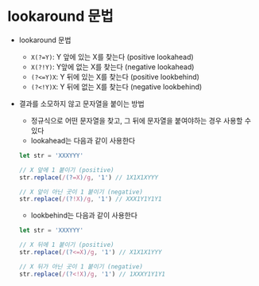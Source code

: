 # lookaround 문법

- lookaround 문법
    - `X(?=Y)`: Y 앞에 있는 X를 찾는다 (positive lookahead)
    - `X(?!Y)`: Y앞에 없는 X를 찾는다 (negative lookahead)
    - `(?<=Y)X`: Y 뒤에 있는 X를 찾는다 (positive lookbehind)
    - `(?<!Y)X`: Y 뒤에 없는 X를 찾는다 (negative lookbehind)
- 결과를 소모하지 않고 문자열을 붙이는 방법
    - 정규식으로 어떤 문자열을 찾고, 그 뒤에 문자열을 붙여야하는 경우 사용할 수 있다
    - lookahead는 다음과 같이 사용한다

    ```jsx
    let str = 'XXXYYY'

    // X 앞에 1 붙이기 (positive)
    str.replace(/(?=X)/g, '1') // 1X1X1XYYY

    // X 앞이 아닌 곳이 1 붙이기 (negative)
    str.replace(/(?!X)/g, '1') // XXX1Y1Y1Y1
    ```

    - lookbehind는 다음과 같이 사용한다

    ```jsx
    let str = 'XXXYYY'

    // X 뒤에 1 붙이기 (positive)
    str.replace(/(?<=X)/g, '1') // X1X1X1YYY

    // X 뒤가 아닌 곳이 1 붙이기 (negative)
    str.replace(/(?<!X)/g, '1') // 1XXXY1Y1Y1
    ```
